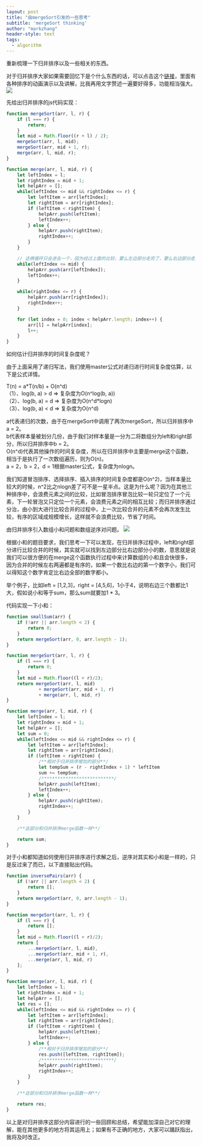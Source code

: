 ```yaml
---
layout: post
title: "由mergeSort引发的一些思考"
subtitle: 'mergeSort thinking'
author: "markzhang"
header-style: text
tags:
  - algorithm
---
```


重新梳理一下归并排序以及一些相关的东西。

对于归并排序大家如果需要回忆下是个什么东西的话，可以点击这个[链接](https://visualgo.net/zh/sorting)，里面有各种排序的动画演示以及讲解，比我再用文字赘述一遍要好得多，功能相当强大。
![](/openBlog/img/merge-animation.gif)

先给出归并排序的js代码实现：
```javascript
function mergeSort(arr, l, r) {
    if (l === r) {
        return;
    }
    let mid = Math.floor((r + l) / 2);
    mergeSort(arr, l, mid);
    mergeSort(arr, mid + 1, r);
    merge(arr, l, mid, r);
}

function merge(arr, l, mid, r) {
    let leftIndex = l;
    let rightIndex = mid + 1;
    let helpArr = [];
    while(leftIndex <= mid && rightIndex <= r) {
        let leftItem = arr[leftIndex];
        let rightItem = arr[rightIndex];
        if (leftItem < rightItem) {
            helpArr.push(leftItem);
            leftIndex++;
        } else {
            helpArr.push(rightItem);
            rightIndex++;
        }
    }

    // 这俩循环只会进去一个，因为经过上面的比较，要么左边部分走完了，要么右边部分走完了
    while(leftIndex <= mid) {
        helpArr.push(arr[leftIndex]);
        leftIndex++;
    }

    while(rightIndex <= r) {
        helpArr.push(arr[rightIndex]);
        rightIndex++;
    }

    for (let index = 0; index < helpArr.length; index++) {
        arr[l] = helpArr[index];
        l++;
    }
}
```
如何估计归并排序的时间复杂度呢？

由于上面采用了递归写法，我们使用master公式对递归进行时间复杂度估算，以下是公式详情。
<p>T(n) = a*T(n/b) + O(n^d)<br/>
（1）、log(b, a) > d => 复杂度为O(n^log(b, a))<br/>
（2）、log(b, a) = d => 复杂度为O(n^d*logn)<br/>
（3）、log(b, a) < d => 复杂度为O(n^d)</p>

a代表递归的次数，由于在mergeSort中调用了两次mergeSort，所以归并排序中a = 2。<br/>
b代表样本量被划分几份，由于我们对样本量是一分为二将数组分为left和right部分，所以归并排序中b = 2。<br/>
O(n^d)代表其他操作的时间复杂度，所以在归并排序中主要是merge这个函数，相当于是执行了一次数组遍历，则为O(n)。<br/>
a = 2，b = 2，d = 1根据master公式，复杂度为nlogn。

我们知道冒泡排序、选择排序、插入排序的时间复杂度都是O(n^2)，当样本量比较大的时候，n^2比之nlogn差了可不是一星半点。这是为什么呢？因为在其他三种排序中，会浪费元素之间的比较，比如冒泡排序冒泡比较一轮只定位了一个元素，下一轮冒泡又只定位一个元素，会浪费元素之间的相互比较；而归并排序通过分治，由小到大进行比较合并的过程中，上一次比较合并的元素不会再次发生比较，有序的区域成规模增长，这样就不会浪费比较，节省了时间。

由归并排序引入数组小和问题和数组逆序对问题。
![](/openBlog/img/arr-small-sum.png)

根据小和的题目要求，我们思考一下可以发现，在归并排序过程中，left和right部分进行比较合并的时候，其实就可以找到左边部分比右边部分小的数，意思就是说我们可以很方便的在merge这个函数执行过程中来计算数组的小和且会快很多，因为合并的时候左右两遍都是有序的，如果一个数比右边的第一个数字小，我们可以得知这个数字肯定比右边全部的数字都小。

举个例子，比如left = [1,2,3]，right = [4,5,6]，1小于4，说明右边三个数都比1大，假如说小和等于sum，那么sum就要加1 * 3。

代码实现一下小和：
```javascript
function smallSum(arr) {
    if (!arr || arr.length < 2) {
        return 0;
    }
    return mergeSort(arr, 0, arr.length - 1);
}

function mergeSort(arr, l, r) {
    if (l === r) {
        return 0;
    }
    let mid = Math.floor((l + r)/2);
    return mergeSort(arr, l, mid)
            + mergeSort(arr, mid + 1, r)
            + merge(arr, l, mid, r)
}

function merge(arr, l, mid, r) {
    let leftIndex = l;
    let rightIndex = mid + 1;
    let helpArr = [];
    let sum = 0;
    while(leftIndex <= mid && rightIndex <= r) {
        let leftItem = arr[leftIndex];
        let rightItem = arr[rightIndex];
        if (leftItem < rightItem) {
            /**相对于归并排序增加的部分**/
            let tempSum = (r - rightIndex + 1) * leftItem
            sum += tempSum;
            /***************************/
            helpArr.push(leftItem);
            leftIndex++;
        } else {
            helpArr.push(rightItem);
            rightIndex++;
        }
    }

    /**这部分和归并排序merge函数一样**/

    return sum;
}
```

对于小和都知道如何使用归并排序进行求解之后，逆序对其实和小和是一样的，只是反过来了而已，以下直接贴出代码。
```javascript
function inversePairs(arr) {
    if (!arr || arr.length < 2) {
        return [];
    }
    return mergeSort(arr, 0, arr.length - 1);
}

function mergeSort(arr, l, r) {
    if (l === r) {
        return [];
    }
    let mid = Math.floor((l + r)/2);
    return [
        ...mergeSort(arr, l, mid),
        ...mergeSort(arr, mid + 1, r),
        ...merge(arr, l, mid, r)
    ];
}

function merge(arr, l, mid, r) {
    let leftIndex = l;
    let rightIndex = mid + 1;
    let helpArr = [];
    let res = [];
    while(leftIndex <= mid && rightIndex <= r) {
        let leftItem = arr[leftIndex];
        let rightItem = arr[rightIndex];
        if (leftItem < rightItem) {
            helpArr.push(leftItem);
            leftIndex++;
        } else {
            /**相对于归并排序增加的部分**/
            res.push([leftItem, rightItem]);
            /***************************/
            helpArr.push(rightItem);
            rightIndex++;
        }
    }

    /**这部分和归并排序merge函数一样**/

    return res;
}
```

以上是对归并排序这部分内容进行的一些回顾和总结，希望能加深自己对它的理解，能在其他更多的地方将其运用上；如果有不正确的地方，大家可以踊跃指出，我将及时改正。